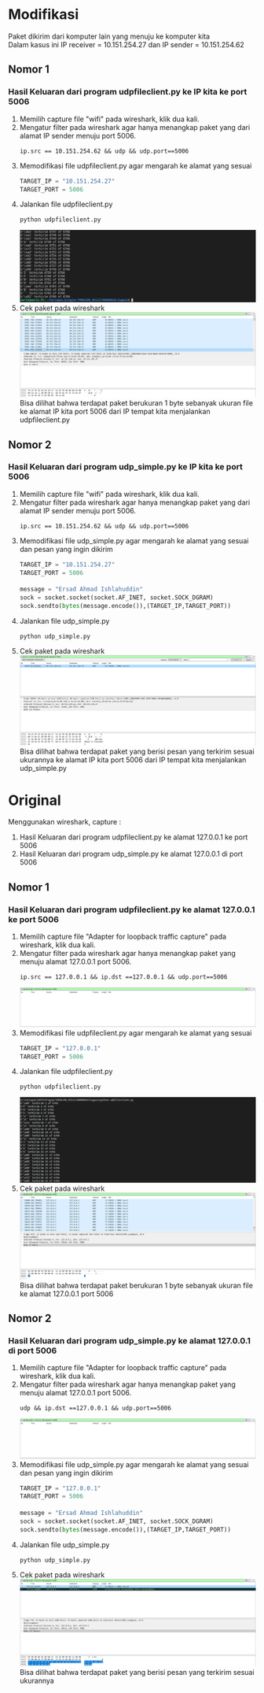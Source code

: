 # Modifikasi
Paket dikirim dari komputer lain yang menuju ke komputer kita  
Dalam kasus ini IP receiver = 10.151.254.27 dan IP sender = 10.151.254.62  
## Nomor 1
### Hasil Keluaran dari program udpfileclient.py ke IP kita ke port 5006
1. Memilih capture file "wifi" pada wireshark, klik dua kali.
2. Mengatur filter pada wireshark agar hanya menangkap paket yang dari alamat IP sender menuju port 5006.
    ```
    ip.src == 10.151.254.62 && udp && udp.port==5006
    ```
3. Memodifikasi file udpfileclient.py agar mengarah ke alamat yang sesuai
    ```py
    TARGET_IP = "10.151.254.27"
    TARGET_PORT = 5006
    ```
4. Jalankan file udpfileclient.py
    ```
    python udpfileclient.py
    ```
    ![filter](img/mod_nomor1_run.png)
5. Cek paket pada wireshark
    ![result](img/mod_nomor1_res.png)
    Bisa dilihat bahwa terdapat paket berukuran 1 byte sebanyak ukuran file ke alamat IP kita port 5006 dari IP tempat kita menjalankan udpfileclient.py

## Nomor 2
### Hasil Keluaran dari program udp_simple.py ke IP kita ke port 5006
1. Memilih capture file "wifi" pada wireshark, klik dua kali.
2. Mengatur filter pada wireshark agar hanya menangkap paket yang dari alamat IP sender menuju port 5006.
    ```
    ip.src == 10.151.254.62 && udp && udp.port==5006
    ```
3. Memodifikasi file udp_simple.py agar mengarah ke alamat yang sesuai dan pesan yang ingin dikirim
    ```py
    TARGET_IP = "10.151.254.27"
    TARGET_PORT = 5006

    message = "Ersad Ahmad Ishlahuddin"
    sock = socket.socket(socket.AF_INET, socket.SOCK_DGRAM)
    sock.sendto(bytes(message.encode()),(TARGET_IP,TARGET_PORT))
    ```
4. Jalankan file udp_simple.py
    ```
    python udp_simple.py
    ```
5. Cek paket pada wireshark
    ![result](img/mod_nomor2_res.png)
    Bisa dilihat bahwa terdapat paket yang berisi pesan yang terkirim sesuai ukurannya ke alamat IP kita port 5006 dari IP tempat kita menjalankan udp_simple.py

# Original
Menggunakan wireshark, capture :
1. Hasil Keluaran dari program udpfileclient.py ke alamat 127.0.0.1 ke port 5006
2. Hasil Keluaran dari program udp_simple.py ke alamat 127.0.0.1 di port 5006

## Nomor 1
### Hasil Keluaran dari program udpfileclient.py ke alamat 127.0.0.1 ke port 5006
1. Memilih capture file "Adapter for loopback traffic capture" pada wireshark, klik dua kali.
2. Mengatur filter pada wireshark agar hanya menangkap paket yang menuju alamat 127.0.0.1 port 5006.
    ```
    ip.src == 127.0.0.1 && ip.dst ==127.0.0.1 && udp.port==5006
    ```
    ![filter](img/nomor1_filter.png)
3. Memodifikasi file udpfileclient.py agar mengarah ke alamat yang sesuai
    ```py
    TARGET_IP = "127.0.0.1"
    TARGET_PORT = 5006
    ```
4. Jalankan file udpfileclient.py
    ```
    python udpfileclient.py
    ```
    ![filter](img/nomor1_run.png)
5. Cek paket pada wireshark
    ![result](img/nomor1_result.png)
    Bisa dilihat bahwa terdapat paket berukuran 1 byte sebanyak ukuran file ke alamat 127.0.0.1 port 5006

## Nomor 2
### Hasil Keluaran dari program udp_simple.py ke alamat 127.0.0.1 di port 5006
1. Memilih capture file "Adapter for loopback traffic capture" pada wireshark, klik dua kali.
2. Mengatur filter pada wireshark agar hanya menangkap paket yang menuju alamat 127.0.0.1 port 5006.
    ```
    udp && ip.dst ==127.0.0.1 && udp.port==5006
    ```
    ![filter](img/nomor2_filter.png)
3. Memodifikasi file udp_simple.py agar mengarah ke alamat yang sesuai dan pesan yang ingin dikirim
    ```py
    TARGET_IP = "127.0.0.1"
    TARGET_PORT = 5006

    message = "Ersad Ahmad Ishlahuddin"
    sock = socket.socket(socket.AF_INET, socket.SOCK_DGRAM)
    sock.sendto(bytes(message.encode()),(TARGET_IP,TARGET_PORT))
    ```
4. Jalankan file udp_simple.py
    ```
    python udp_simple.py
    ```
5. Cek paket pada wireshark
    ![result](img/nomor2_result.png)
    Bisa dilihat bahwa terdapat paket yang berisi pesan yang terkirim sesuai ukurannya
